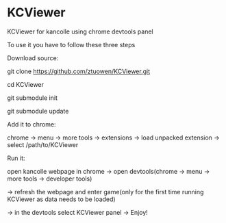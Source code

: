 # KCViewer
KCViewer for kancolle using chrome devtools panel

To use it you have to follow these three steps

Download source:

git clone https://github.com/ztuowen/KCViewer.git

cd KCViewer

git submodule init

git submodule update


Add it to chrome:

chrome -> menu -> more tools -> extensions -> load unpacked extension -> select /path/to/KCViewer

Run it:

open kancolle webpage in chrome -> open devtools(chrome -> menu -> more tools -> developer tools)

  -> refresh the webpage and enter game(only for the first time running KCViewer as data needs to be loaded)
  
  -> in the devtools select KCViewer panel -> Enjoy!
